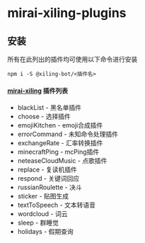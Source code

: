 # mirai-xiling-plugins

## 安装

所有在此列出的插件均可使用以下命令进行安装
```
npm i -S @xiling-bot/<插件名>
```

#### [mirai-xiling](https://github.com/xiyuesaves/mirai-xiling) 插件列表

- blackList	-	黑名单插件
- choose	-	选择插件
- emojiKitchen	-	emoji合成插件
- errorCommand	-	未知命令处理插件
- exchangeRate	-	汇率转换插件
- minecraftPing	-	mcPing插件
- neteaseCloudMusic	-	点歌插件
- replace	-	复读机插件
- respond	-	关键词回应
- russianRoulette	-	决斗
- sticker	-	贴图生成
- textToSpeech	-	文本转语音
- wordcloud	-	词云
- sleep	-	群睡觉
- holidays -  假期查询
